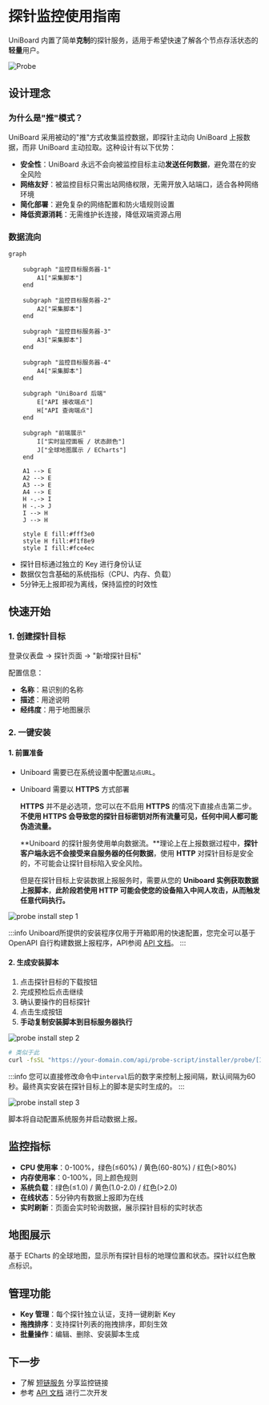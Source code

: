 # 探针监控使用指南

UniBoard 内置了简单**克制**的探针服务，适用于希望快速了解各个节点存活状态的**轻量**用户。

![Probe](/public/img/ProbePage.webp)

## 设计理念

### 为什么是"推"模式？

UniBoard 采用被动的"推"方式收集监控数据，即探针主动向 UniBoard 上报数据，而非 UniBoard 主动拉取。这种设计有以下优势：

- **安全性**：UniBoard 永远不会向被监控目标主动**发送任何数据**，避免潜在的安全风险
- **网络友好**：被监控目标只需出站网络权限，无需开放入站端口，适合各种网络环境
- **简化部署**：避免复杂的网络配置和防火墙规则设置
- **降低资源消耗**：无需维护长连接，降低双端资源占用

### 数据流向

```mermaid
graph

    subgraph "监控目标服务器-1"
        A1["采集脚本"]
    end
    
    subgraph "监控目标服务器-2"
        A2["采集脚本"]
    end
    
    subgraph "监控目标服务器-3"
        A3["采集脚本"]
    end
    
    subgraph "监控目标服务器-4"
        A4["采集脚本"]
    end

    subgraph "UniBoard 后端"
        E["API 接收端点"]
        H["API 查询端点"]
    end

    subgraph "前端展示"
        I["实时监控面板 / 状态颜色"]
        J["全球地图展示 / ECharts"]
    end
    
    A1 --> E
    A2 --> E
    A3 --> E
    A4 --> E
    H -.-> I
    H -.-> J
    I --> H
    J --> H
    
    style E fill:#fff3e0
    style H fill:#f1f8e9
    style I fill:#fce4ec
```

- 探针目标通过独立的 Key 进行身份认证
- 数据仅包含基础的系统指标（CPU、内存、负载）
- 5分钟无上报即视为离线，保持监控的时效性

## 快速开始

### 1. 创建探针目标

登录仪表盘 → 探针页面 → "新增探针目标"

配置信息：
- **名称**：易识别的名称
- **描述**：用途说明  
- **经纬度**：用于地图展示

### 2. 一键安装

#### 1. 前置准备

- Uniboard 需要已在系统设置中配置`站点URL`。
- Uniboard 需要以 **HTTPS** 方式部署

  **HTTPS** 并不是必选项，您可以在不启用 **HTTPS** 的情况下直接点击第二步。**不使用 HTTPS 会导致您的探针目标密钥对所有流量可见，任何中间人都可能伪造流量。**

  **Uniboard 的探针服务使用单向数据流。**理论上在上报数据过程中，**探针客户端永远不会接受来自服务器的任何数据**，使用 **HTTP** 对探针目标是安全的，不可能会让探针目标陷入安全风险。

  但是在探针目标上安装数据上报服务时，需要从您的 **Uniboard 实例获取数据上报脚本**，**此阶段若使用 HTTP 可能会使您的设备陷入中间人攻击，从而触发任意代码执行。**

![probe install step 1](/public/img/dashboard/probe-install-1.webp)

:::info
Uniboard所提供的安装程序仅用于开箱即用的快速配置，您完全可以基于 OpenAPI 自行构建数据上报程序，API参阅 [API 文档](https://uniboard.apifox.cn/343396178e0)。
:::

#### 2. 生成安装脚本

1. 点击探针目标的下载按钮
2. 完成预检后点击继续
3. 确认要操作的目标探针
4. 点击生成按钮
5. **手动复制安装脚本到目标服务器执行**

![probe install step 2](/public/img/dashboard/probe-install-2.webp)

```bash
# 类似于此
curl -fsSL "https://your-domain.com/api/probe-script/installer/probe/[ID]/key/[KEY]/interval/60" | sudo bash
```

:::info
您可以直接修改命令中`interval`后的数字来控制上报间隔，默认间隔为60秒。最终真实安装在探针目标上的脚本是实时生成的。
:::

![probe install step 3](/public/img/dashboard/probe-install-3.webp)

脚本将自动配置系统服务并启动数据上报。

## 监控指标

- **CPU 使用率**：0-100%，绿色(≤60%) / 黄色(60-80%) / 红色(>80%)
- **内存使用率**：0-100%，同上颜色规则
- **系统负载**：绿色(≤1.0) / 黄色(1.0-2.0) / 红色(>2.0)
- **在线状态**：5分钟内有数据上报即为在线
- **实时刷新**：页面会实时轮询数据，展示探针目标的实时状态

## 地图展示

基于 ECharts 的全球地图，显示所有探针目标的地理位置和状态。探针以红色散点标识。

## 管理功能

- **Key 管理**：每个探针独立认证，支持一键刷新 Key
- **拖拽排序**：支持探针列表的拖拽排序，即刻生效
- **批量操作**：编辑、删除、安装脚本生成

## 下一步

- 了解 [短链服务](/guide/shorturl) 分享监控链接
- 参考 [API 文档](/api/) 进行二次开发
